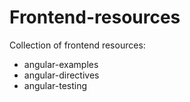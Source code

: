 # Frontend-resources

Collection of frontend resources:

* angular-examples
* angular-directives
* angular-testing
